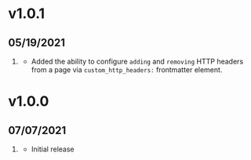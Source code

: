 # v1.0.1
## 05/19/2021

1. [](#new)
   * Added the ability to configure `adding` and `removing` HTTP headers from a page via `custom_http_headers:` frontmatter element.

# v1.0.0
## 07/07/2021

1. [](#new)
    * Initial release
